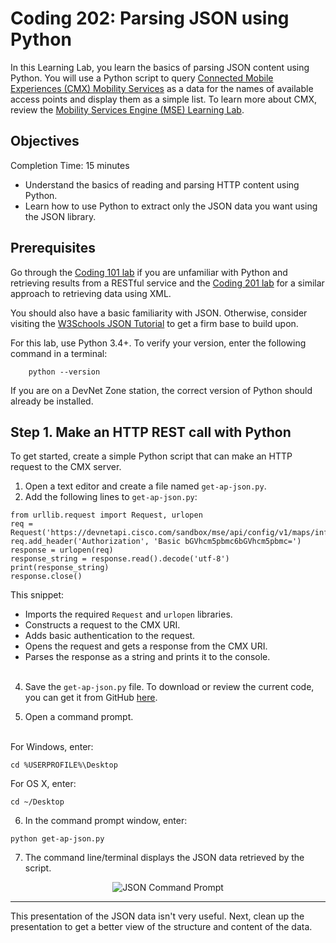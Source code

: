 # Coding 202: Parsing JSON using Python

In this Learning Lab, you learn the basics of parsing JSON content using Python. You will use a Python script to query [Connected Mobile Experiences (CMX) Mobility Services](https://developer.cisco.com/site/cmx-mobility-services/ "CMX Mobility Services") as a data for the names of available access points and display them as a simple list. To learn more about CMX, review the [Mobility Services Engine (MSE) Learning Lab](lab/cmx/step/1).

## Objectives

Completion Time: 15 minutes

- Understand the basics of reading and parsing HTTP content using Python.
- Learn how to use Python to extract only the JSON data you want using the JSON library.

## Prerequisites

Go through the [Coding 101 lab](lab/coding-101-rest-basics-ga/step/1 "Coding 101 Lab") if you are unfamiliar with Python and retrieving results from a RESTful service and the [Coding 201 lab](lab/coding-201-parsing-xml/step/1 "Coding 201 Parsing XML using Python Lab") for a similar approach to retrieving data using XML.

You should also have a basic familiarity with JSON. Otherwise, consider visiting the [W3Schools JSON Tutorial](http://www.w3schools.com/json/ "W3Schools JSON Tutorial") to get a firm base to build upon.

For this lab, use Python 3.4+. To verify your version, enter the following command in a terminal:

```
    python --version
```

If you are on a DevNet Zone station, the correct version of Python should already be installed.

## Step 1\. Make an HTTP REST call with Python

To get started, create a simple Python script that can make an HTTP request to the CMX server.

1. Open a text editor and create a file named `get-ap-json.py`.
3. Add the following lines to `get-ap-json.py`:

  ```
  from urllib.request import Request, urlopen
  req = Request('https://devnetapi.cisco.com/sandbox/mse/api/config/v1/maps/info/DevNetCampus/DevNetBuilding/DevNetZone')
  req.add_header('Authorization', 'Basic bGVhcm5pbmc6bGVhcm5pbmc=')
  response = urlopen(req)
  response_string = response.read().decode('utf-8')
  print(response_string)
  response.close()
  ```

  This snippet:

  - Imports the required `Request` and `urlopen` libraries.
  - Constructs a request to the CMX URI.
  - Adds basic authentication to the request.
  - Opens the request and gets a response from the CMX URI.
  - Parses the response as a string and prints it to the console.<br><br>

4. Save the `get-ap-json.py` file. To download or review the current code, you can get it from GitHub [here](https://github.com/CiscoDevNet/coding-skills-sample-code/blob/master/coding202-parsing-json/get-ap-json-1.py).

5. Open a command prompt.<br>
  <br>
  For Windows, enter:

  ```
  cd %USERPROFILE%\Desktop
  ```

  For OS X, enter:

  ```
  cd ~/Desktop
  ```

6. In the command prompt window, enter:

  ```
  python get-ap-json.py
  ```

7. The command line/terminal displays the JSON data retrieved by the script.

<div style="text-align:center" markdown="1">
  <img src="/posts/files/coding-202-parsing-json/json-output.png" alt="JSON Command Prompt">
</div>

--------------------------------------------------------------------------------

This presentation of the JSON data isn't very useful. Next, clean up the presentation to get a better view of the structure and content of the data.
